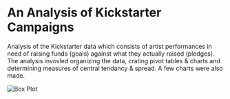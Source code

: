 # An Analysis of Kickstarter Campaigns
Analysis of the Kickstarter data which consists of artist performances in need of raising funds (goals) against what they actually raised (pledges). The analysis invovled organizing the data, crating pivot tables & charts and determining measures of central tendancy & spread. A few charts were also made.

![Box Plot](C:\Users\marcc\Desktop\Plot.jpg)
